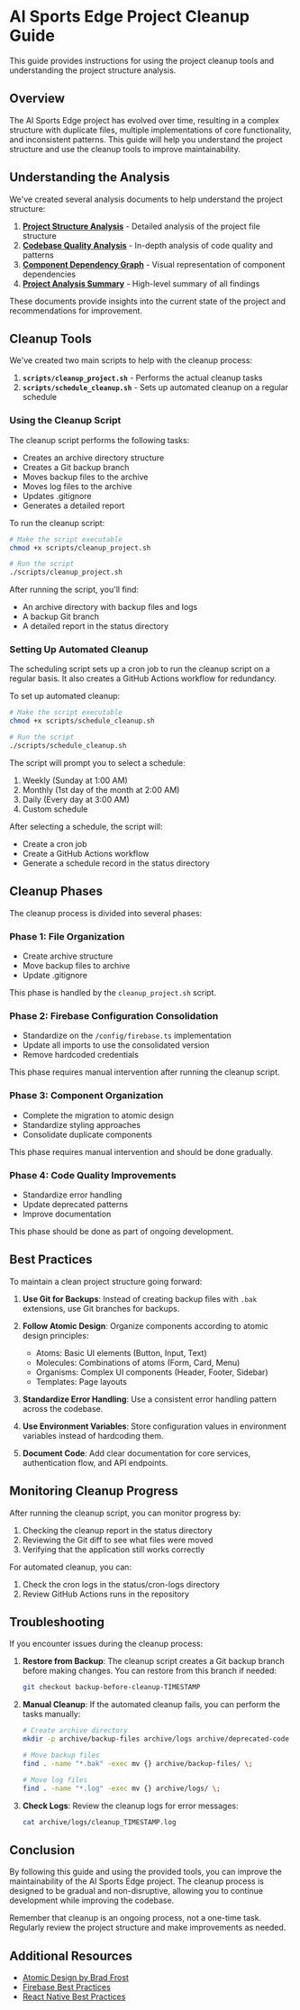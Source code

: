 # AI Sports Edge Project Cleanup Guide

This guide provides instructions for using the project cleanup tools and understanding the project structure analysis.

## Overview

The AI Sports Edge project has evolved over time, resulting in a complex structure with duplicate files, multiple implementations of core functionality, and inconsistent patterns. This guide will help you understand the project structure and use the cleanup tools to improve maintainability.

## Understanding the Analysis

We've created several analysis documents to help understand the project structure:

1. **[Project Structure Analysis](./project-structure-analysis.md)** - Detailed analysis of the project file structure
2. **[Codebase Quality Analysis](./codebase-quality-analysis.md)** - In-depth analysis of code quality and patterns
3. **[Component Dependency Graph](./component-dependency-graph.md)** - Visual representation of component dependencies
4. **[Project Analysis Summary](./project-analysis-summary.md)** - High-level summary of all findings

These documents provide insights into the current state of the project and recommendations for improvement.

## Cleanup Tools

We've created two main scripts to help with the cleanup process:

1. **`scripts/cleanup_project.sh`** - Performs the actual cleanup tasks
2. **`scripts/schedule_cleanup.sh`** - Sets up automated cleanup on a regular schedule

### Using the Cleanup Script

The cleanup script performs the following tasks:

- Creates an archive directory structure
- Creates a Git backup branch
- Moves backup files to the archive
- Moves log files to the archive
- Updates .gitignore
- Generates a detailed report

To run the cleanup script:

```bash
# Make the script executable
chmod +x scripts/cleanup_project.sh

# Run the script
./scripts/cleanup_project.sh
```

After running the script, you'll find:

- An archive directory with backup files and logs
- A backup Git branch
- A detailed report in the status directory

### Setting Up Automated Cleanup

The scheduling script sets up a cron job to run the cleanup script on a regular basis. It also creates a GitHub Actions workflow for redundancy.

To set up automated cleanup:

```bash
# Make the script executable
chmod +x scripts/schedule_cleanup.sh

# Run the script
./scripts/schedule_cleanup.sh
```

The script will prompt you to select a schedule:

1. Weekly (Sunday at 1:00 AM)
2. Monthly (1st day of the month at 2:00 AM)
3. Daily (Every day at 3:00 AM)
4. Custom schedule

After selecting a schedule, the script will:

- Create a cron job
- Create a GitHub Actions workflow
- Generate a schedule record in the status directory

## Cleanup Phases

The cleanup process is divided into several phases:

### Phase 1: File Organization

- Create archive structure
- Move backup files to archive
- Update .gitignore

This phase is handled by the `cleanup_project.sh` script.

### Phase 2: Firebase Configuration Consolidation

- Standardize on the `/config/firebase.ts` implementation
- Update all imports to use the consolidated version
- Remove hardcoded credentials

This phase requires manual intervention after running the cleanup script.

### Phase 3: Component Organization

- Complete the migration to atomic design
- Standardize styling approaches
- Consolidate duplicate components

This phase requires manual intervention and should be done gradually.

### Phase 4: Code Quality Improvements

- Standardize error handling
- Update deprecated patterns
- Improve documentation

This phase should be done as part of ongoing development.

## Best Practices

To maintain a clean project structure going forward:

1. **Use Git for Backups**: Instead of creating backup files with `.bak` extensions, use Git branches for backups.

2. **Follow Atomic Design**: Organize components according to atomic design principles:
   - Atoms: Basic UI elements (Button, Input, Text)
   - Molecules: Combinations of atoms (Form, Card, Menu)
   - Organisms: Complex UI components (Header, Footer, Sidebar)
   - Templates: Page layouts

3. **Standardize Error Handling**: Use a consistent error handling pattern across the codebase.

4. **Use Environment Variables**: Store configuration values in environment variables instead of hardcoding them.

5. **Document Code**: Add clear documentation for core services, authentication flow, and API endpoints.

## Monitoring Cleanup Progress

After running the cleanup script, you can monitor progress by:

1. Checking the cleanup report in the status directory
2. Reviewing the Git diff to see what files were moved
3. Verifying that the application still works correctly

For automated cleanup, you can:

1. Check the cron logs in the status/cron-logs directory
2. Review GitHub Actions runs in the repository

## Troubleshooting

If you encounter issues during the cleanup process:

1. **Restore from Backup**: The cleanup script creates a Git backup branch before making changes. You can restore from this branch if needed:

   ```bash
   git checkout backup-before-cleanup-TIMESTAMP
   ```

2. **Manual Cleanup**: If the automated cleanup fails, you can perform the tasks manually:

   ```bash
   # Create archive directory
   mkdir -p archive/backup-files archive/logs archive/deprecated-code archive/old-configs

   # Move backup files
   find . -name "*.bak" -exec mv {} archive/backup-files/ \;

   # Move log files
   find . -name "*.log" -exec mv {} archive/logs/ \;
   ```

3. **Check Logs**: Review the cleanup logs for error messages:

   ```bash
   cat archive/logs/cleanup_TIMESTAMP.log
   ```

## Conclusion

By following this guide and using the provided tools, you can improve the maintainability of the AI Sports Edge project. The cleanup process is designed to be gradual and non-disruptive, allowing you to continue development while improving the codebase.

Remember that cleanup is an ongoing process, not a one-time task. Regularly review the project structure and make improvements as needed.

## Additional Resources

- [Atomic Design by Brad Frost](https://atomicdesign.bradfrost.com/)
- [Firebase Best Practices](https://firebase.google.com/docs/rules/best-practices)
- [React Native Best Practices](https://reactnative.dev/docs/performance)